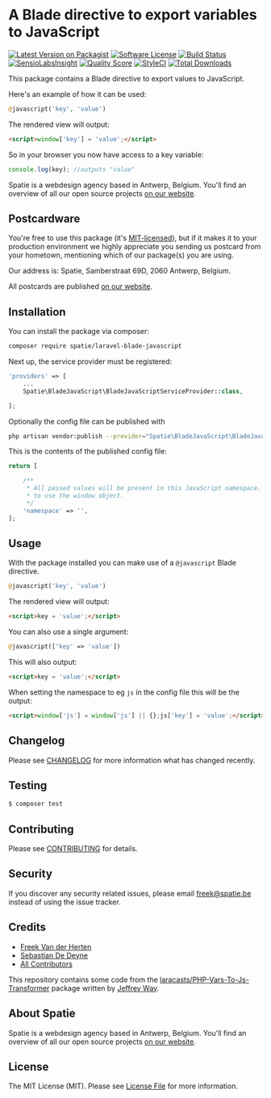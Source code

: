 # A Blade directive to export variables to JavaScript

[![Latest Version on Packagist](https://img.shields.io/packagist/v/spatie/laravel-blade-javascript.svg?style=flat-square)](https://packagist.org/packages/spatie/laravel-blade-javascript)
[![Software License](https://img.shields.io/badge/license-MIT-brightgreen.svg?style=flat-square)](LICENSE.md)
[![Build Status](https://img.shields.io/travis/spatie/laravel-blade-javascript/master.svg?style=flat-square)](https://travis-ci.org/spatie/laravel-blade-javascript)
[![SensioLabsInsight](https://img.shields.io/sensiolabs/i/07458966-b1a2-4cef-8020-02b03f0dd240.svg?style=flat-square)](https://insight.sensiolabs.com/projects/07458966-b1a2-4cef-8020-02b03f0dd240)
[![Quality Score](https://img.shields.io/scrutinizer/g/spatie/laravel-blade-javascript.svg?style=flat-square)](https://scrutinizer-ci.com/g/spatie/laravel-blade-javascript)
[![StyleCI](https://styleci.io/repos/59886128/shield)](https://styleci.io/repos/59886128)
[![Total Downloads](https://img.shields.io/packagist/dt/spatie/laravel-blade-javascript.svg?style=flat-square)](https://packagist.org/packages/spatie/laravel-blade-javascript)

This package contains a Blade directive to export values to JavaScript.

Here's an example of how it can be used:

```php
@javascript('key', 'value')
```

The rendered view will output:
```html
<script>window['key'] = 'value';</script>
```

So in your browser you now have access to a key variable:
```js
console.log(key); //outputs "value"
```

Spatie is a webdesign agency based in Antwerp, Belgium. You'll find an overview of all our open source projects [on our website](https://spatie.be/opensource).

## Postcardware

You're free to use this package (it's [MIT-licensed](LICENSE.md)), but if it makes it to your production environment we highly appreciate you sending us postcard from your hometown, mentioning which of our package(s) you are using.

Our address is: Spatie, Samberstraat 69D, 2060 Antwerp, Belgium.

All postcards are published [on our website](https://spatie.be/en/opensource/postcards).

## Installation

You can install the package via composer:

``` bash
composer require spatie/laravel-blade-javascript
```

Next up, the service provider must be registered:

```php
'providers' => [
    ...
    Spatie\BladeJavaScript\BladeJavaScriptServiceProvider::class,

];
```

Optionally the config file can be published with

```bash
php artisan vendor:publish --provider="Spatie\BladeJavaScript\BladeJavaScriptServiceProvider"
```

This is the contents of the published config file:

```php
return [

    /**
     * All passed values will be present in this JavaScript namespace. Set this to an empty string
     * to use the window object.
     */
    'namespace' => '',
];
```

## Usage

With the package installed you can make use of a `@javascript` Blade directive.

```php
@javascript('key', 'value')
```

The rendered view will output:
```html
<script>key = 'value';</script>
```

You can also use a single argument:
```php
@javascript(['key' => 'value'])
```

This will also output:
```html
<script>key = 'value';</script>
```

When setting the namespace to eg `js` in the config file this will be the output:

```html
<script>window['js'] = window['js'] || {};js['key'] = 'value';</script>
```

## Changelog

Please see [CHANGELOG](CHANGELOG.md) for more information what has changed recently.

## Testing

``` bash
$ composer test
```

## Contributing

Please see [CONTRIBUTING](CONTRIBUTING.md) for details.

## Security

If you discover any security related issues, please email freek@spatie.be instead of using the issue tracker.

## Credits

- [Freek Van der Herten](https://github.com/freekmurze)
- [Sebastian De Deyne](https://github.com/seb)
- [All Contributors](../../contributors)

This repository contains some code from the [laracasts/PHP-Vars-To-Js-Transformer](https://github.com/laracasts/PHP-Vars-To-Js-Transformer) package written by [Jeffrey Way](https://github.com/JeffreyWay).

## About Spatie
Spatie is a webdesign agency based in Antwerp, Belgium. You'll find an overview of all our open source projects [on our website](https://spatie.be/opensource).

## License

The MIT License (MIT). Please see [License File](LICENSE.md) for more information.
